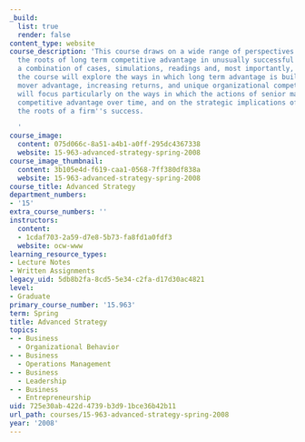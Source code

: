 ```yaml
---
_build:
  list: true
  render: false
content_type: website
course_description: 'This course draws on a wide range of perspectives to explore
  the roots of long term competitive advantage in unusually successful firms. Using
  a combination of cases, simulations, readings and, most importantly, lively discussion,
  the course will explore the ways in which long term advantage is built from first
  mover advantage, increasing returns, and unique organizational competencies. We
  will focus particularly on the ways in which the actions of senior management build
  competitive advantage over time, and on the strategic implications of understanding
  the roots of a firm''s success.

  '
course_image:
  content: 075d066c-8a51-a4b1-a0ff-295dc4367338
  website: 15-963-advanced-strategy-spring-2008
course_image_thumbnail:
  content: 3b105e4d-f619-caa1-0568-7ff380df838a
  website: 15-963-advanced-strategy-spring-2008
course_title: Advanced Strategy
department_numbers:
- '15'
extra_course_numbers: ''
instructors:
  content:
  - 1cdaf703-2a59-d7e8-5b73-fa8fd1a0fdf3
  website: ocw-www
learning_resource_types:
- Lecture Notes
- Written Assignments
legacy_uid: 5db8b2fa-8cd5-5e34-c2fa-d17d30ac4821
level:
- Graduate
primary_course_number: '15.963'
term: Spring
title: Advanced Strategy
topics:
- - Business
  - Organizational Behavior
- - Business
  - Operations Management
- - Business
  - Leadership
- - Business
  - Entrepreneurship
uid: 725e30ab-422d-4739-b3d9-1bce36b42b11
url_path: courses/15-963-advanced-strategy-spring-2008
year: '2008'
---
```

